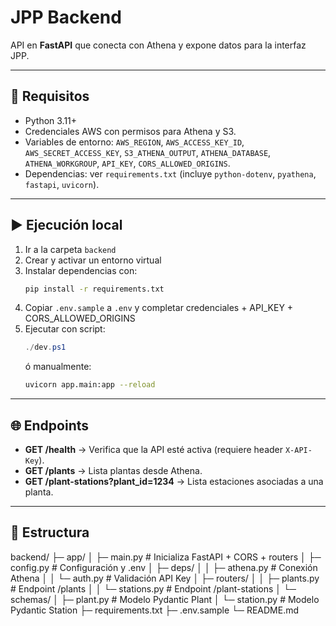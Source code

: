 # JPP Backend

API en **FastAPI** que conecta con Athena y expone datos para la interfaz JPP.

---

## 🔧 Requisitos
- Python 3.11+
- Credenciales AWS con permisos para Athena y S3.
- Variables de entorno: `AWS_REGION`, `AWS_ACCESS_KEY_ID`, `AWS_SECRET_ACCESS_KEY`, `S3_ATHENA_OUTPUT`, `ATHENA_DATABASE`, `ATHENA_WORKGROUP`, `API_KEY`, `CORS_ALLOWED_ORIGINS`.
- Dependencias: ver `requirements.txt` (incluye `python-dotenv`, `pyathena`, `fastapi`, `uvicorn`).

---

## ▶️ Ejecución local
1. Ir a la carpeta `backend`
2. Crear y activar un entorno virtual
3. Instalar dependencias con:  
   ```bash
   pip install -r requirements.txt
   ```
4. Copiar `.env.sample` a `.env` y completar credenciales + API_KEY + CORS_ALLOWED_ORIGINS
5. Ejecutar con script:  
   ```powershell
   ./dev.ps1
   ```
   ó manualmente:  
   ```bash
   uvicorn app.main:app --reload
   ```

---

## 🌐 Endpoints
- **GET /health** → Verifica que la API esté activa (requiere header `X-API-Key`).
- **GET /plants** → Lista plantas desde Athena.
- **GET /plant-stations?plant_id=1234** → Lista estaciones asociadas a una planta.

---

## 📂 Estructura
backend/
├─ app/
│  ├─ main.py            # Inicializa FastAPI + CORS + routers
│  ├─ config.py          # Configuración y .env
│  ├─ deps/
│  │  ├─ athena.py       # Conexión Athena
│  │  └─ auth.py         # Validación API Key
│  ├─ routers/
│  │  ├─ plants.py       # Endpoint /plants
│  │  └─ stations.py     # Endpoint /plant-stations
│  └─ schemas/
│     ├─ plant.py        # Modelo Pydantic Plant
│     └─ station.py      # Modelo Pydantic Station
├─ requirements.txt
├─ .env.sample
└─ README.md
